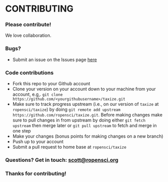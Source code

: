 # CONTRIBUTING #

### Please contribute!
We love collaboration.

### Bugs?

* Submit an issue on the Issues page [here](https://github.com/ropensci/taxize/issues)

### Code contributions

* Fork this repo to your Github account
* Clone your version on your account down to your machine from your account, e.g,. `git clone https://github.com/<yourgithubusername>/taxize.git`
* Make sure to track progress upstream (i.e., on our version of `taxize` at `ropensci/taxize`) by doing `git remote add upstream https://github.com/ropensci/taxize.git`. Before making changes make sure to pull changes in from upstream by doing either `git fetch upstream` then merge later or `git pull upstream` to fetch and merge in one step
* Make your changes (bonus points for making changes on a new branch)
* Push up to your account
* Submit a pull request to home base at `ropensci/taxize`

### Questions? Get in touch: [scott@ropensci.org](mailto:scott@ropensci.org)

### Thanks for contributing!
